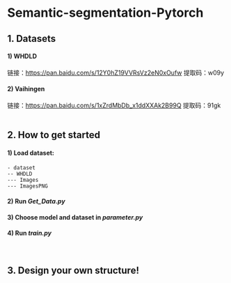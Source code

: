 # Semantic-segmentation-Pytorch

## 1. Datasets
#### 1) WHDLD
链接：https://pan.baidu.com/s/12Y0hZ19VVRsVz2eN0xOufw 
提取码：w09y
#### 2) Vaihingen
链接：https://pan.baidu.com/s/1xZrdMbDb_x1ddXXAk2B99Q 
提取码：91gk
<br/><br/>
## 2. How to get started
#### 1) Load dataset:
    - dataset  
    -- WHDLD  
    --- Images  
    --- ImagesPNG
#### 2) Run *Get_Data.py*
#### 3) Choose model and dataset in *parameter.py*
#### 4) Run *train.py*
<br/>  

## 3. **Design your own structure!**
